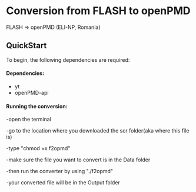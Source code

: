 Conversion from FLASH to openPMD
================================

FLASH => openPMD (ELI-NP, Romania)

## QuickStart
To begin, the following dependencies are required:
#### Dependencies:
- yt
- openPMD-api

#### Running the conversion:

-open the terminal 

-go to the location where you downloaded the scr folder(aka where this file is)

-type "chmod +x f2opmd"

-make sure the file you want to convert is in the Data folder 

-then run the converter by using "./f2opmd"

-your converted file will  be in the Output folder